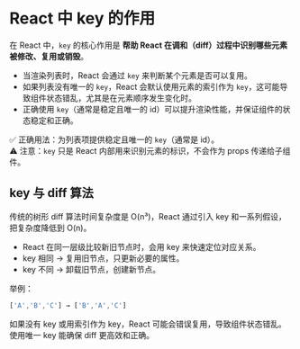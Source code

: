 # React 中 key 的作用

在 React 中，`key` 的核心作用是 **帮助 React 在调和（diff）过程中识别哪些元素被修改、复用或销毁**。

- 当渲染列表时，React 会通过 `key` 来判断某个元素是否可以复用。
- 如果列表没有唯一的 `key`，React 会默认使用元素的索引作为 `key`，这可能导致组件状态错乱，尤其是在元素顺序发生变化时。
- 正确使用 `key`（通常是稳定且唯一的 id）可以提升渲染性能，并保证组件的状态稳定和正确。

✅ 正确用法：为列表项提供稳定且唯一的 `key`（通常是 id）。  
⚠️ 注意：`key` 只是 React 内部用来识别元素的标识，不会作为 props 传递给子组件。

## key 与 diff 算法

传统的树形 diff 算法时间复杂度是 O(n³)，React 通过引入 key 和一系列假设，把复杂度降低到 O(n)。

- React 在同一层级比较新旧节点时，会用 key 来快速定位对应关系。
- key 相同 → 复用旧节点，只更新必要的属性。
- key 不同 → 卸载旧节点，创建新节点。

举例：

```jsx
['A','B','C'] → ['B','A','C']
```

如果没有 key 或用索引作为 key，React 可能会错误复用，导致组件状态错乱。使用唯一 key 能确保 diff 更高效和正确。
